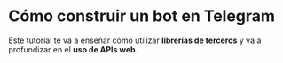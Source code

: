 # Cómo construir un bot en Telegram

Este tutorial te va a enseñar cómo utilizar **librerías de terceros** y va a profundizar en el **uso de APIs web**.


<!--
##### Aspectos que se van a cubrir
* A

-->